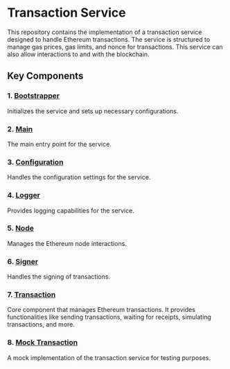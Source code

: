 # Transaction Service

This repository contains the implementation of a transaction service designed to handle Ethereum transactions. The service is structured to manage gas prices, gas limits, and nonce for transactions. This service can also allow interactions to and with the blockchain.

## Key Components

### 1. [Bootstrapper](https://github.com/raadhshenshahhaseeb/transactionservice/blob/master/cmd/bootstrapper/bootstrapper.go)
Initializes the service and sets up necessary configurations.

### 2. [Main](https://github.com/raadhshenshahhaseeb/transactionservice/blob/master/cmd/main.go)
The main entry point for the service.

### 3. [Configuration](https://github.com/raadhshenshahhaseeb/transactionservice/blob/master/configuration/config.go)
Handles the configuration settings for the service.

### 4. [Logger](https://github.com/raadhshenshahhaseeb/transactionservice/blob/master/pkg/logger/logger.go)
Provides logging capabilities for the service.

### 5. [Node](https://github.com/raadhshenshahhaseeb/transactionservice/blob/master/pkg/node/node.go)
Manages the Ethereum node interactions.

### 6. [Signer](https://github.com/raadhshenshahhaseeb/transactionservice/blob/master/pkg/signer/signer.go)
Handles the signing of transactions.

### 7. [Transaction](https://github.com/raadhshenshahhaseeb/transactionservice/blob/master/pkg/transaction/transaction.go)
Core component that manages Ethereum transactions. It provides functionalities like sending transactions, waiting for receipts, simulating transactions, and more.

### 8. [Mock Transaction](https://github.com/raadhshenshahhaseeb/transactionservice/blob/master/pkg/transaction/txMock/mock_transaction.go)
A mock implementation of the transaction service for testing purposes.